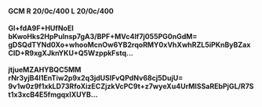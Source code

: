 #### GCM R 20/0c/400 L 20/0c/400
**Gl+fdA9F+HUfNoEI**<br/>**bKwoHks2HpPulnsp7gA3/BPF+MVc4If7j055PG0nGdM=**<br/>**gDSQdTYNd0Xo+whooMcnOw6YB2rqoRMY0xVhXwhRZL5iPKnByBZaxCID+R9xgXJknYKU+Q5WzppkFstq...**<br/><br/>
**jtjueMZAHYBQC5MM**<br/>**rNr3yjB4l1EnTiw2p9x2q3jdUSIFvQPdNv68cj5DujU=**<br/>**9v1w0z9f1xkLD73RfoXizECZjzkVcPC9t+z7wyeXu4UrMISSaREbPjGL/R7St1x3xcB4E5fmgqxIXUYB...**
